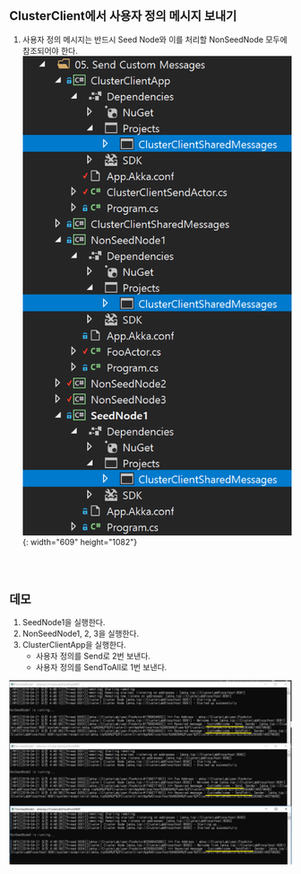 ## ClusterClient에서 사용자 정의 메시지 보내기
1. 사용자 정의 메시지는 반드시 Seed Node와 이를 처리할 NonSeedNode 모두에 참조되어야 한다.
![](./Images/Dependencies_for_CustomMessages.png){: width="609" height="1082"}

<br/>
<br/>

## 데모
1. SeedNode1을 실행한다.
1. NonSeedNode1, 2, 3을 실행한다.
1. ClusterClientApp을 실행한다.
   - 사용자 정의를 Send로 2번 보낸다.
   - 사용자 정의를 SendToAll로 1번 보낸다.

![](./Images/Demo.png)   
